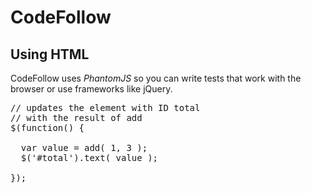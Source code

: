 # CodeFollow
## Using HTML

CodeFollow uses *PhantomJS* so you can write tests that work with the browser or use frameworks like jQuery.

<pre class="code javascript" >
// updates the element with ID total
// with the result of add
$(function() {

  var value = add( 1, 3 );
  $('#total').text( value );
  
});
</pre>